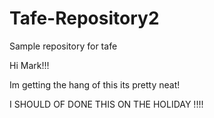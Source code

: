 # Tafe-Repository2
Sample repository for tafe

Hi Mark!!!

Im getting the hang of this its pretty neat!

I SHOULD OF DONE THIS ON THE HOLIDAY !!!!
